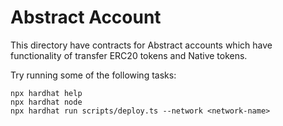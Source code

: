 # Abstract Account

This directory have contracts for Abstract accounts which have functionality of transfer ERC20 tokens and Native tokens. 

Try running some of the following tasks:

```shell
npx hardhat help
npx hardhat node
npx hardhat run scripts/deploy.ts --network <network-name>
```

